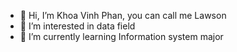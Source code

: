 - 👋 Hi, I’m Khoa Vinh Phan, you can call me Lawson
- 👀 I’m interested in data field
- 🌱 I’m currently learning Information system major

<!---
Xoailomo/Xoailomo is a ✨ special ✨ repository because its `README.md` (this file) appears on your GitHub profile.
You can click the Preview link to take a look at your changes.
--->
